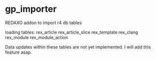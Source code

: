 # gp_importer
REDAXO addon to import r4 db tables 

loading tables:
rex_article
rex_article_slice
rex_template
rex_clang
rex_module
rex_module_action

Data updates within these tables are not yet implemented. I will add this feature asap.
